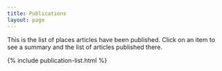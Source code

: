 ```yaml
---
title: Publications
layout: page
---
```

This is the list of places articles have been published. Click on an
item to see a summary and the list of articles published there.

{% include publication-list.html %}
